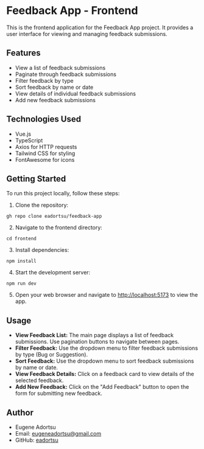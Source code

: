# Feedback App - Frontend

This is the frontend application for the Feedback App project. It provides a user interface for viewing and managing feedback submissions.

## Features

- View a list of feedback submissions
- Paginate through feedback submissions
- Filter feedback by type
- Sort feedback by name or date
- View details of individual feedback submissions
- Add new feedback submissions

## Technologies Used

- Vue.js
- TypeScript
- Axios for HTTP requests
- Tailwind CSS for styling
- FontAwesome for icons

## Getting Started

To run this project locally, follow these steps:

1. Clone the repository:

```
gh repo clone eadortsu/feedback-app
```

2. Navigate to the frontend directory:

```
cd frontend
```

3. Install dependencies:

```
npm install
```

4. Start the development server:

```
npm run dev
```

5. Open your web browser and navigate to [http://localhost:5173](http://localhost:5173) to view the app.

## Usage

- **View Feedback List:** The main page displays a list of feedback submissions. Use pagination buttons to navigate between pages.
- **Filter Feedback:** Use the dropdown menu to filter feedback submissions by type (Bug or Suggestion).
- **Sort Feedback:** Use the dropdown menu to sort feedback submissions by name or date.
- **View Feedback Details:** Click on a feedback card to view details of the selected feedback.
- **Add New Feedback:** Click on the "Add Feedback" button to open the form for submitting new feedback.

## Author

- Eugene Adortsu
- Email: eugeneadortsu@gmail.com
- GitHub: [eadortsu](https://github.com/eadortsu)
